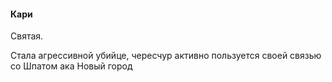 #### Кари
Святая.

Стала агрессивной убийце, чересчур активно пользуется своей связью со Шпатом ака Новый город